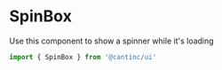 # SpinBox

Use this component to show a spinner while it's loading

```typescript
import { SpinBox } from '@cantinc/ui'
```
